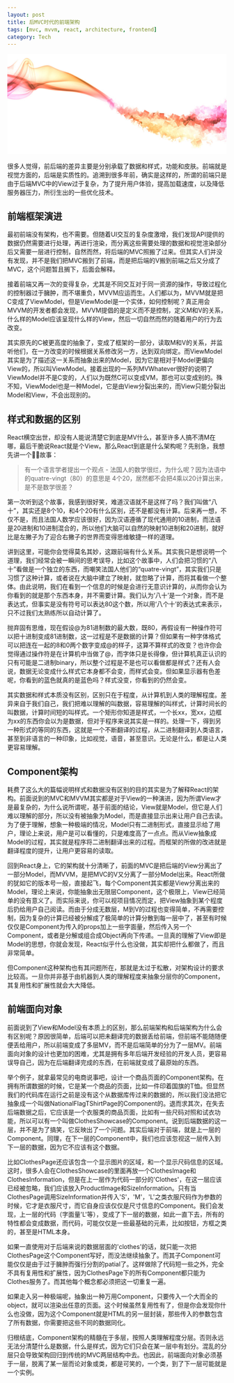 ```yaml
---
layout: post
title: 后MVC时代的前端架构
tags: [mvc, mvvm, react, architecture, frontend]
category: Tech
---
```


![component](/img/post/component.jpg)

很多人觉得，前后端的差异主要是分别承载了数据和样式，功能和皮肤。前端就是视觉方面的，后端是实质性的。追溯到很多年前，确实是这样的，所谓的前端只是由于后端MVC中的View过于复杂，为了提升用户体验，提高加载速度，以及降低服务器压力，所衍生出的一些优化技术。
<!-- more -->

## 前端框架演进
最初前端没有架构，也不需要。但随着UI交互的复杂度激增，我们发现API提供的数据仍然需要进行处理，再进行渲染，而分离这些需要处理的数据和视觉渲染部分后又需要一层进行控制，自然而然，将后端的MVC照搬了过来。但其实人们并没有发现，并不是我们把MVC搬到了前端，而是把后端的V搬到前端之后又分成了MVC，这个问题暂且搁下，后面会解释。

接着前端又再一次的变得复杂，尤其是不同交互对于同一资源的操作，导致过程化的控制器过于臃肿，而不堪重负，MVVM应运而生。人们都以为，MVVM就是把C变成了ViewModel，但是ViewModel是一个实体，如何控制呢？真正用会MVVM的开发者都会发现，MVVM提倡的是定义而不是控制，定义M和V的关系，什么样的Model应该呈现什么样的View，然后一切自然而然的随着用户的行为去改变。

其实原先的C被更高度的抽象了，变成了框架的一部分，读取M和V的关系，并监听他们，在一方改变的时候根据关系修改另一方，达到双向绑定。而ViewModel其实是为了描述这一关系而抽象出来的Model，因为它是相对于Model更偏向View的，所以叫ViewModel。接着出现的一系列MVWhatever很好的说明了ViewModel并不是C变的，人们以为既然C可以变成VM，那也可以变成别的。殊不知，ViewModel也是一种Model，它是由View分裂出来的，而View只能分裂出Model和View，不会出现别的。

## 样式和数据的区别
React横空出世，却没有人能说清楚它到底是MV什么，甚至许多人搞不清M在哪，最后干脆说React就是个View。那么React到底是什么架构呢？先别急，我想先讲一个故事：

> 有一个语言学者提出一个观点 - 法国人的数学很烂，为什么呢？因为法语中的quatre-vingt（80）的意思是 4个20，居然都不会把4乘以20计算出来，是不是数学很差？

第一次听到这个故事，我感到很好笑，难道汉语就不是这样了吗？我们叫做“八十”，其实还是8个10，和4个20有什么区别，还不是都没有计算。后来再一想，不仅不是，而且法国人数学应该很好，因为汉语遵循了现代通用的10进制，而法语是20进制和10进制混合的，所以他们大脑可以自然的映射10进制和20进制，就好比是左撇子为了迎合右撇子的世界而变得思维敏捷一样的道理。

讲到这里，可能你会觉得莫名其妙，这跟前端有什么关系。其实我只是想说明一个道理，我们经常会被一瞬间的思考误导，比如这个故事中，人们会把习惯的“八十”看做是一个独立的东西，而嘲笑法国人他们的“quatre-vingt”，其实我们只是习惯了这种计算，或者说在大脑中建立了映射，就忽略了计算，而将其看做一个整体。由此说明，我们在看到一个信息的时候是会进行无意识计算的，从而你会认为你看到的就是那个东西本身，并不需要计算。我们认为‘八十’是一个对象，而不是表达式，但事实是没有符号可以表达80这个数，所以用‘八个十’的表达式来表示，只不过我们太熟练所以自动计算了。

抛弃固有思维，现在假设@为81进制数的最大数，既80，再假设有一种操作符可以把十进制变成81进制数，这一过程是不是数据的计算？但如果有一种字体格式可以把连在一起的8和0两个数字变成@的样子，这算不算样式的改变？也许你会觉得通过操作符是在计算机中当做了@，而字体只是长得像，但计算机真正认识的只有可能是二进制binary，所以整个过程是不是也可以看做都是样式？还有人会说，数据无论变成什么样式它本身都不会变，而样式会变。但如果显示器有色差呢，你看到的蓝色就真的是蓝色吗？样式没变，你看到的仍然会变。

其实数据和样式本质没有区别，区别只在于程度，从计算机到人类的理解程度。差异来自于我们自己，我们把难以理解的叫数据，容易理解的叫样式，计算时间长的叫数据，计算时间短的叫样式。一个矩形你知道是样式，一个长xx，宽xx，边框为xx的东西你会以为是数据，但对于程序来说其实是一样的。处理一下，得到另一种形式的等同的东西，这就是一个不断翻译的过程，从二进制翻译到人类语言，甚至到非语言的一种印象，比如视觉，语音，甚至意识。无论是什么，都是让人类更容易理解。

## Component架构
耗费了这么大的篇幅说明样式和数据没有区别的目的其实是为了解释React的架构。前面说到的MVC和MVVM其实都是对于View的一种演进，因为所谓View才是最复杂的，为什么说所谓呢，基于前面的结论，View就是Model，但它是人们难以理解的部分，所以没有被抽象为Model，而是直接显示出来让用户自己去读。为了便于理解，想象一种极端的情况，Model只有二进制形式，直接显示给了用户，理论上来说，用户是可以看懂的，只是难度高了一点点。而从View抽象成Model的过程，其实就是程序将二进制翻译出来的过程。而框架的所做的改进就是翻译程度的提升，让用户更容易的读取。

回到React身上，它的架构就十分清晰了，前面的MVC是把后端的View分离出了一部分Model，而MVVM，是把MVC的V又分离了一部分Model出来。React所做的犹如它的版本号一般，直接起飞，每个Component其实都是View分离出来的Model，理论上来说，你能抽象出无限层Component，这个极限上，View已经简单的没有意义了。而实际来说，你可以视项目情况而定，把View抽象到某个程度后扔给用户自己阅读。而由于分成无数层，M到V的过程也变得简单，不再需要控制，因为复杂的计算已经被分解成了极简单的计算分散到每一层中了，甚至有时候仅仅是Component为传入的props加上一些字面量，然后传入另一个Component，或者是分解或组合成Object再向下传递。一旦真的理解了View即是Model的思想，你就会发现，React似乎什么也没做，其实却把什么都做了，而且非常简单。

但Component这种架构也有其问题所在，那就是太过于松散，对架构设计的要求比较高。一旦你并非基于由机器到人类的理解程度来抽象分层你的Component，其复用性和扩展性就会大大降低。

## 前端面向对象
前面说到了View和Model没有本质上的区别，那么前端架构和后端架构为什么会有区别呢？原因很简单，后端可以把未翻译完的数据丢给前端，但前端不能随随便便丢给用户，所以前端变成了多层MV，而不是后端简单的分为了一层MV。前端面向对象的设计也更加的困难，尤其是拥有多年后端开发经验的开发人员，更容易误导自己，因为在后端翻译完成的东西，在前端就变成了最原始的东西。

举个例子，就拿最常见的电商说事吧，设计一个商品页面的Component架构。在拥有所谓数据的时候，它是某一个商品的页面，比如一件印着国旗的T恤。但显然我们的代码库在运行之前是没有这个从数据库传过来的数据的，所以我们没法把它抽象成一个叫做NationalFlagTShirtPage的Component的。退而求其次，在失去后端数据之后，它应该是一个衣服类的商品页面，比如有一些尺码对照和试衣功能，所以可以有一个叫做ClothesShowcase的Component。说到后端数据的这一层，并不是为了搞笑，它反映出了一个问题。其实后端对于前端，就是上一层的Component。同理，在下一层的Component中，我们也应该忽视这一层传入到下一层的数据，因为它不应该有这个数据。

比如ClothesPage还应该包含一个显示图片的区域，和一个显示尺码信息的区域。这时，很多人会在ClothesShowcase的里面再放一个ClothesImage和ClothesInformation，但是在上一层作为代码一部分的'Clothes'，在这一层应该已经被忽略，我们应该放入ProductImage和SizeInformation。只有当ClothesPage调用SizeInformation并传入'S'，'M'，'L'之类衣服尺码作为参数的时候，它才是衣服尺寸，而它自身应该仅仅是尺寸信息的Component。我们会发现，上一层的代码（字面量'L'等），变成了下一层的数据，如此一直下去，所有的特性都会变成数据，而代码，可能仅仅是一些最基础的元素，比如按钮，方框之类的，甚至是HTML本身。

如果一直使用对于后端来说的数据层面的'clothes'的话，就只能一次把ClothesPage这个Component写好，而没法继续抽象了。而其子Component可能仅仅是由于过于臃肿而强行分割的patial了。这样做除了代码短一些之外，完全不具有复用性和扩展性，因为ClothesPage下的所有Component都只能为Clothes服务了。而其他每个概念都必须把这一切重复一遍。

如果走入另一种极端呢，抽象出一种万用Component，只要传入一个大而全的object，就可以渲染出任意的页面。这个时候虽然复用性有了，但是你会发现你什么也没做，因为这个Component就是HTML的另一层封装，那些传入的参数包含了所有数据，你需要把这些不同的数据同化。

归根结底，Component架构的精髓在于多层，按照人类理解程度分层。否则永远无法分清楚什么是数据，什么是样式，因为它们只会在某一层中有划分。混乱的分层只会导致架构回归到传统的MVC两层结构中去。也因此，前端面向对象必须基于一层，脱离了某一层而论对象或类，都是可笑的，一个类，到了下一层可能就是一个实例。

